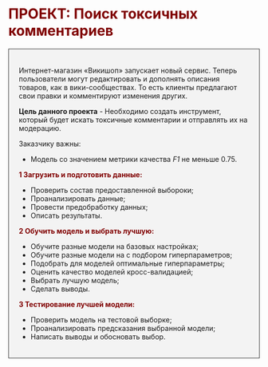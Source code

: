 # <span style="color:Maroon">ПРОЕКТ: Поиск токсичных комментариев</span>

<div style="background-color:#f3f3f3; border:solid #363636 1.5px; padding: 20px">
    
Интернет-магазин «Викишоп» запускает новый сервис. Теперь пользователи могут редактировать и дополнять описания товаров, как в вики-сообществах. То есть клиенты предлагают свои правки и комментируют изменения других.

**Цель данного проекта** - Необходимо создать инструмент, который будет искать токсичные комментарии и отправлять их на модерацию.
    
Заказчику важны:
- Модель со значением метрики качества *F1* не меньше 0.75. 
   
<span style="color:Maroon">**1 Загрузить и подготовить данные:**</span>

- Проверить состав предоставленной выбороки;
- Проанализировать данные;
- Провести предобработку данных;
- Описать результаты.
        
<span style="color:Maroon">**2 Обучить модель и выбрать лучшую:**</span>    
    
- Обучите разные модели на базовых настройках;
- Обучите разные модели на с подбором гиперпараметров;
- Подобрать для моделей оптимальные гиперпараметры;
- Оценить качество моделей кросс-валидацией;
- Выбрать лучшую модель;
- Сделать выводы.
    
<span style="color:Maroon">**3 Тестирование лучшей модели:**</span>    
    
- Проверить модель на тестовой выборке;
- Проанализировать предсказания выбранной модели;
- Написать выводы и обосновать выбор.  
</div>
